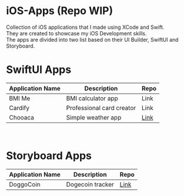 # iOS-Apps (Repo WIP)
Collection of iOS applications that I made using XCode and Swift.  
They are created to showcase my iOS Development skills.  
The apps are divided into two list based on their UI Builder, SwiftUI and Storyboard.

# SwiftUI Apps 
| Application Name        | Description               |Repo                                             |
| ------------------------|---------------------------|-------------------------------------------------|
| BMI Me                  | BMI calculator app        |Link|
| Cardify                 | Professional card creator |Link|
| Chooaca                 | Simple weather app        |[Link](https://github.com/jonathanvieri/Chooaca)|

<br>

# Storyboard Apps
| Application Name        | Description               | Repo                                             |
| ------------------------|---------------------------|--------------------------------------------------|
| DoggoCoin               | Dogecoin tracker          |[Link](https://github.com/jonathanvieri/DoggoCoin)|
